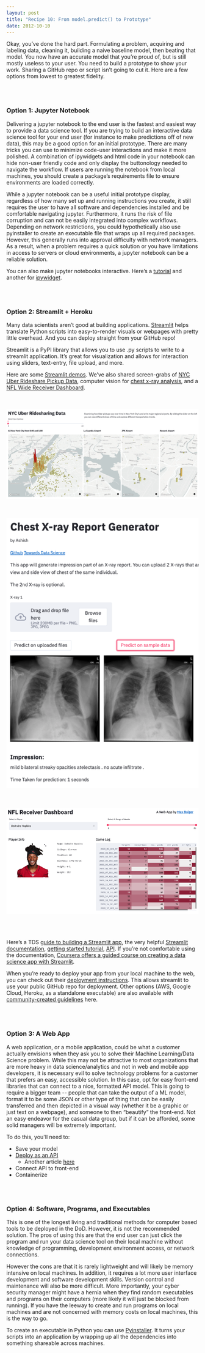 ```yaml
---
layout: post
title: "Recipe 10: From model.predict() to Prototype"
date: 2012-10-10
---
```

Okay, you’ve done the hard part. Formulating a problem, acquiring and labeling data, cleaning it, building a naive baseline model, then beating that model. You now have an accurate model that you’re proud of, but is still mostly useless to your user. You need to build a prototype to show your work. Sharing a GitHub repo or script isn’t going to cut it. Here are a few options from lowest to greatest fidelity.

<br><br>
### Option 1: Jupyter  Notebook
Delivering a jupyter notebook to the end user is the fastest and easiest way to provide a data science tool. If you  are trying to build an interactive data science tool for your end user (for instance to make predictions off of new data), this may be a good option for an initial prototype. There are many tricks you can use to minimize code-user interactions and make it more polished. A combination of ipywidgets and html code in your notebook can hide non-user friendly code and only display the buttonology needed to navigate the workflow. If users are running the notebook from local machines, you should create a package’s requirements file to ensure environments are loaded correctly.

While a jupyter notebook can be a useful initial prototype display, regardless of how many set up and running instructions you create, it still requires the user to have all software and dependencies installed and  be comfortable navigating jupyter. Furthermore, it runs the risk of file corruption and can not be easily integrated into complex workflows.  Depending on network restrictions, you could hypothetically also use pyinstaller to create an executable file that wraps up all required packages. However, this generally runs into approval difficulty with network managers.  As a result, when a problem requires a quick solution or you have limitations in access to servers or cloud environments, a jupyter notebook can be a reliable solution.

You can also make jupyter notebooks interactive. Here’s a [tutorial](https://towardsdatascience.com/interactive-visualizations-in-jupyter-notebook-3be02ab2b8cd) and another for [ipywidget](https://towardsdatascience.com/bring-your-jupyter-notebook-to-life-with-interactive-widgets-bc12e03f0916).

<br><br>
### Option 2: Streamlit + Heroku
Many data scientists aren’t good at building applications. [Streamlit](https://streamlit.io/) helps translate Python scripts into easy-to-render visuals or webpages with pretty little overhead. And you can deploy straight from your GitHub repo!

Streamlit is a PyPI library that allows you to use .py scripts to write to a streamlit application. It’s great for visualization and allows for interaction using sliders, text-entry, file upload, and more.

Here are some [Streamlit demos](https://streamlit.io/gallery?type=apps&category=featured). We’ve also shared screen-grabs of [NYC Uber Rideshare Pickup Data](https://share.streamlit.io/streamlit/demo-uber-nyc-pickups/), computer vision for [chest x-ray analysis](https://share.streamlit.io/ashishthomaschempolil/medical-image-captioning-on-chest-x-rays/main/final.py), and a [NFL Wide Receiver Dashboard](https://share.streamlit.io/maxbolger/nfl-receiver-dashboard/main/receiver-dashboard.py).

<br><br>
![Streamlit NYC Uber](/assets/recipe10/streamlit_rideshare_nyc.png)

<br><br>
![Streamlit Chest x-ray](/assets/recipe10/streamlit_chest_xray.png)

<br><br>
![Streamlit Wide Receiver Dashboard](/assets/recipe10/streamlit_wide_receiver.png)

<br><br>

Here’s a TDS [guide to building a Streamlit app](https://towardsdatascience.com/data-analytics-to-web-app-streamlit-made-easy-ed687266f0e8), the very helpful [Streamlit documentation](https://docs.streamlit.io/en/stable/), [getting started tutorial](https://docs.streamlit.io/en/stable/getting_started.html), [API](https://docs.streamlit.io/en/stable/api.html). If you’re not comfortable using the documentation, [Coursera offers a guided course on creating a data science app with Streamlit](https://www.coursera.org/projects/data-science-streamlit-python).

When you’re ready to deploy your app from your local machine to the web, you can check out their [deployment instructions](https://docs.streamlit.io/en/stable/deploy_streamlit_app.html). This allows streamlit to use your public GitHub repo for deployment. Other options (AWS, Google Cloud, Heroku, as a standalone executable) are also available with [community-created guidelines](https://discuss.streamlit.io/t/streamlit-deployment-guide-wiki/5099) here.

<br><br>
### Option 3: A Web App
A web application, or a mobile application, could be what a customer actually envisions when they ask you to solve their Machine Learning/Data Science problem. While this may not be attractive to most organizations that are more heavy in data science/analytics and not in web and mobile app developers, it is necessary evil to solve technology problems for a customer that prefers an easy, accessible solution. In this case, opt for easy front-end libraries that can connect to a nice, formatted API model. This is going to require a bigger team -- people that can take the output of a ML model, format it to be some JSON or other type of thing that can be easily transferred and then depicted in a visual way (whether it be a graphic or just text on a webpage), and someone to then “beautify” the front-end. Not an easy endeavor for the casual data group, but if it can be afforded, some solid managers will be extremely important.

To do this, you'll need to:
- Save your model
- [Deploy as an API](https://towardsdatascience.com/deploying-a-machine-learning-model-as-a-rest-api-4a03b865c166)
    - Another article [here](https://towardsdatascience.com/how-to-easily-deploy-machine-learning-models-using-flask-b95af8fe34d4)
- Connect API to front-end
- Containerize


<br><br>
### Option 4: Software, Programs, and Executables

This is one of the longest living and traditional methods for computer based tools to be deployed in the DoD.  However, it is not the recommended solution. The pros of using this are that the end user can just click the program and run your data science tool on their local machine without  knowledge of programming, development environment access, or network connections.

However the cons are that it is rarely lightweight and will likely be memory intensive  on local machines. In addition, it requires a lot more user interface development and software development skills. Version control and maintenance will also be more difficult.  More importantly, your cyber security manager might have a hernia when they find random executables and programs on their computers (more likely it will just be blocked from running). If you have the leeway to create and run programs on local machines and are not concerned with memory costs on local machines, this is the way to go.

To create an executable in Python you can use [Pyinstaller](https://realpython.com/pyinstaller-python/). It turns  your scripts into an application by wrapping up all the dependencies into something shareable across machines.
